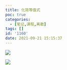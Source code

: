 ```yaml
---
title: 化简等值式
poc: true
categories:
  - [笔记,课程,离散]
tags: []
id: '1160'
date: 2021-09-21 15:15:37
---
```


![](https://raw.githubusercontent.com/Valkierja/ALLPIC/main/img/202303181052727.png)

![](https://raw.githubusercontent.com/Valkierja/ALLPIC/main/img/202303172113097.png)
